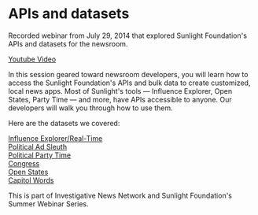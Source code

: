 <h1>APIs and datasets</h1>

Recorded webinar from July 29, 2014 that explored Sunlight Foundation's APIs and datasets for the newsroom.

<a href="//www.youtube.com/embed/ad3PwV24GtQ">Youtube Video</a>

In this session geared toward newsroom developers, you will learn how to access the Sunlight Foundation's APIs and bulk data to create customized, local news apps. Most of Sunlight's tools — Influence Explorer, Open States, Party Time — and more, have APIs accessible to anyone. Our developers will walk you through how to use them.

Here are the datasets we covered:

<a href="http://sunlightlabs.github.io/datacommons/">Influence Explorer/Real-Time</a><br>
<a href="http://politicaladsleuth.com/api-about/">Political Ad Sleuth</a><br>
<a href="http://sunlightlabs.github.io/partytime-docs/">Political Party Time</a><br>
<a href="https://sunlightlabs.github.io/congress/">Congress</a><br>
<a href="http://sunlightlabs.github.io/openstates-api/">Open States</a><br>
<a href="http://sunlightlabs.github.io/Capitol-Words/">Capitol Words</a><br>

This is part of Investigative News Network and Sunlight Foundation's Summer Webinar Series.
